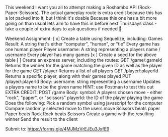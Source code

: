 This weekend I want you all to attempt making a Roshambo API (Rock-Paper-Scissors). The actual gameplay route is extra credit because this has a lot packed into it, but I think it's doable
Because this one has a bit more going on than usual lets aim to have this in before next Thursdays class - take a couple of extra days to ask questions if needed :slightly_smiling_face:

Weekend Assignment:
[ x] Create a table using Sequelize, including:
Games
Result: A string that's either "computer", "human", or "tie"
Every game has one human player
Player
username: A string representing a players name / username
Every player has many games
[x ] Create a seed for the above table
[ ] Create an express server, including the routes:
GET /game/:gameId
Returns the winner for the game matching the given ID as well as the player for the game
GET /player
Returns a list of all players
GET /player/:playerId
Returns a specific player, along with their games played
PUT /player/:playerId
Body:
username: string representing a username
Updates a players name to be the given name
HINT: use Postman to test this out
EXTRA CREDIT: POST /game
Body:
symbol: A players chosen move - either "rock", "paper", or "scissors"
playerId: the ID of the player playing the game
Does the following:
Pick a random symbol using javascript for the computer
Compare randomly selected move to the users move
Scissors beats paper
Paper beats Rock
Rock beats Scissors
Create a game with the resulting winner
Send the result to the client

Submit to: https://forms.gle/4MJMzVrEJEu3JxfE9
